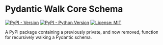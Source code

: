 # Pydantic Walk Core Schema

[![PyPI - Version](https://img.shields.io/pypi/v/pydantic_walk_core_schema.svg)](https://pypi.org/project/pydantic_walk_core_schema)
[![PyPI - Python Version](https://img.shields.io/pypi/pyversions/pydantic_walk_core_schema.svg)](https://pypi.org/project/pydantic_walk_core_schema)
[![License: MIT](https://img.shields.io/badge/License-MIT-yellow.svg)](https://opensource.org/licenses/MIT)

A PyPI package containing a previously private, and now removed, function for recursively walking a Pydantic schema.
